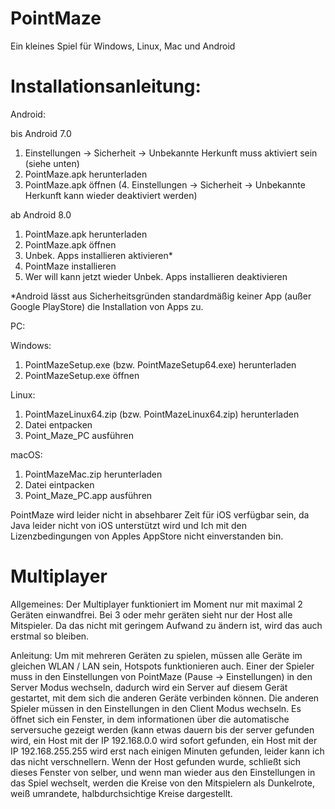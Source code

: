 # PointMaze

Ein kleines Spiel für Windows, Linux, Mac und Android

# Installationsanleitung:

Android:

bis Android 7.0
1. Einstellungen -> Sicherheit -> Unbekannte Herkunft muss aktiviert sein (siehe unten)
2. PointMaze.apk herunterladen
3. PointMaze.apk öffnen
(4. Einstellungen -> Sicherheit -> Unbekannte Herkunft kann wieder deaktiviert werden)

ab Android 8.0
1. PointMaze.apk herunterladen
2. PointMaze.apk öffnen
3. Unbek. Apps installieren aktivieren*
4. PointMaze installieren
5. Wer will kann jetzt wieder Unbek. Apps installieren deaktivieren

*Android lässt aus Sicherheitsgründen standardmäßig keiner App (außer Google PlayStore) die Installation von Apps zu.

PC:

Windows:
1. PointMazeSetup.exe (bzw. PointMazeSetup64.exe) herunterladen
2. PointMazeSetup.exe öffnen

Linux:
1. PointMazeLinux64.zip (bzw. PointMazeLinux64.zip) herunterladen
2. Datei entpacken
3. Point_Maze_PC ausführen

macOS:
1. PointMazeMac.zip herunterladen
2. Datei eintpacken
3. Point_Maze_PC.app ausführen


PointMaze wird leider nicht in absehbarer Zeit für iOS verfügbar sein, da Java leider nicht von iOS unterstützt wird und Ich mit den Lizenzbedingungen von Apples AppStore nicht einverstanden bin.

# Multiplayer
Allgemeines:
Der Multiplayer funktioniert im Moment nur mit maximal 2 Geräten einwandfrei.
Bei 3 oder mehr geräten sieht nur der Host alle Mitspieler. Da das nicht mit geringem Aufwand zu ändern ist, wird das auch erstmal so bleiben.

Anleitung:
Um mit mehreren Geräten zu spielen, müssen alle Geräte im gleichen WLAN / LAN sein, Hotspots funktionieren auch.
Einer der Spieler muss in den Einstellungen von PointMaze (Pause -> Einstellungen) in den Server Modus wechseln, dadurch wird ein Server auf diesem Gerät gestartet, mit dem sich die anderen Geräte verbinden können.
Die anderen Spieler müssen in den Einstellungen in den Client Modus wechseln. Es öffnet sich ein Fenster, in dem informationen über die automatische serversuche gezeigt werden (kann etwas dauern bis der server gefunden wird, ein Host mit der IP 192.168.0.0 wird sofort gefunden, ein Host mit der IP 192.168.255.255 wird erst nach einigen Minuten gefunden, leider kann ich das nicht verschnellern.
Wenn der Host gefunden wurde, schließt sich dieses Fenster von selber, und wenn man wieder aus den Einstellungen in das Spiel wechselt, werden die Kreise von den Mitspielern als Dunkelrote, weiß umrandete, halbdurchsichtige Kreise dargestellt.
